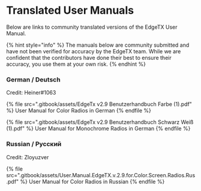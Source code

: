 # Translated User Manuals

Below are links to community translated versions of the EdgeTX User Manual.

{% hint style="info" %}
The manuals below are community submitted and have not been verified for accuracy by the EdgeTX team. While we are confident that the contributors have done their best to ensure their accuracy, you use them at your own risk.
{% endhint %}

### German / Deutsch

Credit: Heiner#1063

{% file src=".gitbook/assets/EdgeTx v2.9 Benutzerhandbuch Farbe (1).pdf" %}
User Manual for Color Radios in German
{% endfile %}

{% file src=".gitbook/assets/EdgeTx v2.9 Benutzerhandbuch Schwarz Weiß (1).pdf" %}
User Manual for Monochrome Radios in German
{% endfile %}

### Russian / Русский

Credit: Zloyuzver

{% file src=".gitbook/assets/User.Manual.EdgeTX.v.2.9.for.Color.Screen.Radios.Rus.pdf" %}
User Manual for Color Radios in Russian
{% endfile %}
